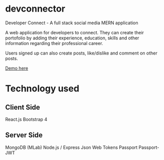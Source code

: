 # devconnector
Developer Connect - A full stack social media MERN application 


<p> A web application for developers to connect. They can create their portofolio by adding their experience, education, skills and other information regarding their professional career.

Users signed up can also create posts, like/dislike and comment on other posts. </p>

[Demo here](https://afternoon-brook-96545.herokuapp.com/)


<h1> Technology used </h1>

<h2> Client Side </h2>
React.js
Bootstrap 4

<h2> Server Side </h2>
MongoDB (MLab)
Node.js / Express
Json Web Tokens
Passport
Passport-JWT


